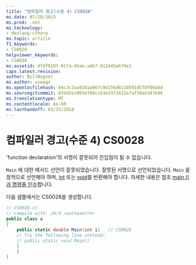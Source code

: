 ```yaml
---
title: "컴파일러 경고(수준 4) CS0028"
ms.date: 07/20/2015
ms.prod: .net
ms.technology:
- devlang-csharp
ms.topic: article
f1_keywords:
- CS0028
helpviewer_keywords:
- CS0028
ms.assetid: 47df919f-01fa-45ae-a4b7-912445e679e2
caps.latest.revision: 
author: BillWagner
ms.author: wiwagn
ms.openlocfilehash: 64c3c3aa930aa067c9d156d6110591d578f06a6d
ms.sourcegitcommit: 83dd5ec003e788ccb3e33f3412a7af39ae347646
ms.translationtype: MT
ms.contentlocale: ko-KR
ms.lasthandoff: 03/15/2018
---
```

# <a name="compiler-warning-level-4-cs0028"></a>컴파일러 경고(수준 4) CS0028
'function declaration'의 서명이 잘못되어 진입점이 될 수 없습니다.  
  
 `Main` 에 대한 메서드 선언이 잘못되었습니다. 잘못된 서명으로 선언되었습니다. `Main` 을 정적으로 선언해야 하며, [int](../../csharp/language-reference/keywords/int.md) 또는 [void](../../csharp/language-reference/keywords/void.md)를 반환해야 합니다. 자세한 내용은 참조 [main ()과 명령줄 인수](../../csharp/programming-guide/main-and-command-args/index.md)합니다.  
  
 다음 샘플에서는 CS0028을 생성합니다.  
  
```csharp  
// CS0028.cs  
// compile with: /W:4 /warnaserror  
public class a  
{  
    public static double Main(int i)   // CS0028  
    // Try the following line instead:  
    // public static void Main()  
    {  
    }  
}  
```
